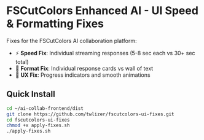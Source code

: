 # FSCutColors Enhanced AI - UI Speed & Formatting Fixes

Fixes for the FSCutColors AI collaboration platform:
- ⚡ **Speed Fix**: Individual streaming responses (5-8 sec each vs 30+ sec total)
- 🎨 **Format Fix**: Individual response cards vs wall of text
- 💫 **UX Fix**: Progress indicators and smooth animations

## Quick Install
```bash
cd ~/ai-collab-frontend/dist
git clone https://github.com/twlizer/fscutcolors-ui-fixes.git
cd fscutcolors-ui-fixes
chmod +x apply-fixes.sh
./apply-fixes.sh
